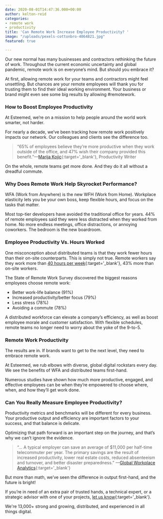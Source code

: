 ```yaml
---
date: 2020-08-01T14:47:36.000+00:00
author: kelton-reid
categories:
- remote work
- productivity
title: 'Can Remote Work Increase Employee Productivity? '
image: "/uploads/pexels-cottonbro-4064821.jpg"
featured: true

---
```

Our new normal has many businesses and contractors rethinking the future of work. Throughout the current economic uncertainty and global pandemic, remote work is on everyone’s mind. But should you embrace it?

At first, allowing remote work for your teams and contractors might feel unsettling. But chances are your remote employees will thank you for trusting them to find their ideal working environment. Your business or brand might even see some big results by allowing #remotework.

### **How to Boost Employee Productivity**

At Esteemed, we’re on a mission to help people around the world work smarter, not harder.

For nearly a decade, we’ve been tracking how remote work positively impacts our network. Our colleagues and clients see the difference too.

> “65% of employees believe they’re more productive when they work outside of the office, and 47% wish their company provided this benefit.”—[Marija Kojic](https://clockify.me/blog/productivity/increase-employee-productivity/ "Marja Kojic's Biography"){:target='_blank'}, Productivity Writer

On the whole, remote teams get more done. And they do it all without a dreadful commute.

### **Why Does Remote Work Help Skyrocket Performance?**

WFA (Work from Anywhere) is the new WFH (Work from Home). Workplace elasticity lets you be your own boss, keep flexible hours, and focus on the tasks that matter.

Most top-tier developers have avoided the traditional office for years. 44% of remote employees said they were less distracted when they worked from home. No more endless meetings, office distractions, or annoying coworkers. The bedroom is the new boardroom.

### **Employee Productivity Vs. Hours Worked**

One misconception about distributed teams is that they work fewer hours than their on-site counterparts. This is simply not true. Remote workers say they work more than [40 hours per week](https://www.owllabs.com/state-of-remote-work/2019 "Remote Work Report"){:target='_blank'}, 43% more than on-site workers.

The State of Remote Work Survey discovered the biggest reasons employees choose remote work:

* Better work-life balance (91%)
* Increased productivity/better focus (79%)
* Less stress (78%)
* Avoiding a commute (78%)

A distributed workforce can elevate a company’s efficiency, as well as boost employee morale and customer satisfaction. With flexible schedules, remote teams no longer need to worry about the yoke of the 9-to-5.

### **Remote Work Productivity**

The results are in. If brands want to get to the next level, they need to embrace remote work.

At Esteemed, we rub elbows with diverse, global digital rockstars every day. We see the benefits of WFA and distributed teams first-hand.

Numerous studies have shown how much more productive, engaged, and effective employees can be when they’re empowered to choose where, when, and how they’ll get work done.

### **Can You Really Measure Employee Productivity?**

Productivity metrics and benchmarks will be different for every business. Your productive output and efficiency are important factors to your success, and that balance is delicate.

Optimizing that path forward is an important step on the journey, and that’s why we can’t ignore the evidence.

> “... A typical employer can save an average of $11,000 per half-time telecommuter per year. The primary savings are the result of increased productivity, lower real estate costs, reduced absenteeism and turnover, and better disaster preparedness.” —[Global Workplace Analytics](https://globalworkplaceanalytics.com/telecommuting-statistics){:target='_blank'}

But more than math, we’ve seen the difference in output first-hand, and the future is bright!

If you’re in need of an extra pair of trusted hands, a technical expert, or a strategic advisor with one of your projects, [let us know](){:target='_blank'}.

We're 13,000+ strong and growing, distributed, and experienced in all things digital.